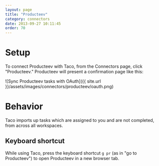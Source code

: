 ```yaml
---
layout: page
title: "Producteev"
category: connectors
date: 2013-09-27 10:11:45
order: 70
---
```


# Setup

To connect Producteev with Taco, from the Connectors page, click
"Producteev." Producteev will present a confirmation page like this:

![Sync Producteev tasks with OAuth]({{ site.url }}/assets/images/connectors/producteev/oauth.png)


# Behavior

Taco imports up tasks which are assigned to you and are not completed, from
across all workspaces.

## Keyboard shortcut

While using Taco, press the keyboard shortcut `g pr` (as in "go to
Producteev") to open Producteev in a new browser tab.
